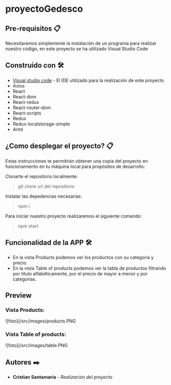 # proyectoGedesco

## Pre-requisitos 📋

Necesitaremos simplemente la instalación de un programa para realizar nuestro código, en este proyecto se ha utilizado Visual Studio Code

## Construido con 🛠️

* [Visual studio code](https://code.visualstudio.com/Download/) - El IDE utilizado para la realización de este proyecto
* Axios
* React
* React-dom
* React-redux
* React-router-dom
* React-scripts
* Redux
* Redux-localstorage-simple
* Antd

## ¿Como desplegar el proyecto? 📋
Estas instrucciones te permitirán obtener una copia del proyecto en funcionamiento en tu máquina local para propósitos de desarrollo:

Clonarte el repositorio localmente:

> git clone url del repositorio
  
Instalar las depedencias necesarias:
  
> npm i

Para iniciar nuestro proyecto realizaremos el siguiente comando:
  
> npm start

## Funcionalidad de la APP 🛠️

- En la vista Products podemos ver los productos con su categoria y precio.
- En la vista Table of products podemos ver la tabla de productos filtrando por titulo alfabéticamente, por el precio de mayor a menor y por categorias.

## Preview
### Vista Products:
![foto](/src/images/products.PNG

### Vista Table of products:
![foto](/src/images/table.PNG
## Autores ✒️

* **Cristian Santamaria** - *Realización del proyecto*
